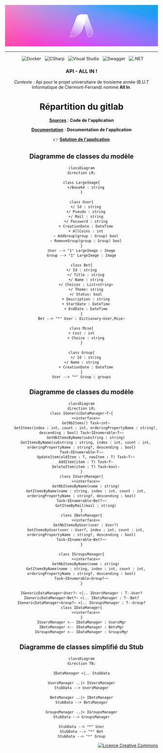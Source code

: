<div align = center>

  <img src="Documentation/Images/Banner-AllIn.png" />
    
---

&nbsp; ![Docker](https://img.shields.io/badge/Docker-2496ED.svg?style=for-the-badge&logo=Docker&logoColor=white)
&nbsp; ![CSharp](https://img.shields.io/badge/C%20Sharp-239120.svg?style=for-the-badge&logo=C-Sharp&logoColor=white)
&nbsp; ![Visual Studio](https://img.shields.io/badge/Visual%20Studio-5C2D91.svg?style=for-the-badge&logo=Visual-Studio&logoColor=white)
&nbsp; ![Swagger](https://img.shields.io/badge/Swagger-85EA2D.svg?style=for-the-badge&logo=Swagger&logoColor=black)
&nbsp; ![.NET](https://img.shields.io/badge/.NET-512BD4.svg?style=for-the-badge&logo=dotnet&logoColor=white)

### API - ALL IN !

*Contexte* : Api pour le projet universitaire de troisieme année (B.U.T Informatique de Clermont-Ferrand) nommé **All In**.

# Répartition du gitlab

[**Sources**](Sources) : **Code de l'application**

[**Documentation**](Documentation) : **Documentation de l'application**

👉 [**Solution de l'application**](Sources/AllIn.sln)


## Diagramme de classes du modèle

```mermaid
classDiagram
direction LR;

class LargeImage{
    +/Base64 : string
}

class User{
    +/ Id : string
    +/ Pseudo : string
    +/ Mail : string
    +/ Password : string
    + CreationDate : DateTime
    + AllCoins : int
    ~ AddGroup(group : Group) bool
    ~ RemoveGroup(group : Group) bool
}
User --> "1" LargeImage : Image
Group --> "1" LargeImage : Image

class Bet{
    +/ Id : string    
    +/ Title : string
    +/ Name : string
    +/ Choices : List<string>
    +/ Theme: string
    +/ Status: bool
    + Description : string
    + StartDate : DateTime
    + EndDate : DateTime
}
Bet --> "*" User : Dictionary~User,Mise~

class Mise{
    + Cost : int    
    + Choice : string
}

class Group{
    +/ Id : string
    +/ Name : string    
    + CreationDate : DateTime
}
User --> "*" Group : groups
```

## Diagramme de classes du modèle
```mermaid
classDiagram
direction LR;
class IGenericDataManager~T~{
    <<interface>>
    GetNbItems() Task~int~
    GetItems(index : int, count : int, orderingPropertyName : string?, descending : bool) Task~IEnumerable~T~~
    GetNbItemsByName(substring : string)
    GetItemsByName(substring : string, index : int, count : int, orderingPropertyName : string?, descending : bool) Task~IEnumerable~T~~
    UpdateItem(oldItem : T, newItem : T) Task~T~~
    AddItem(item : T) Task~T~
    DeleteItem(item : T) Task~bool~
}
class IUsersManager{
    <<interface>>
    GetNbItemsByName(name : string)
    GetItemsByName(name : string, index : int, count : int, orderingPropertyName : string?, descending : bool) Task~IEnumerable~Bet?~~
    GetItemByMail(mail : string)
}
class IBetsManager{
    <<interface>>
    GetNbItemsByUser(user : User?)
    GetItemsByUser(user : User?, index : int, count : int, orderingPropertyName : string?, descending : bool) Task~IEnumerable~Bet?~~
}

class IGroupsManager{
    <<interface>>
    GetNbItemsByName(name : string)
    GetItemsByName(name : string, index : int, count : int, orderingPropertyName : string?, descending : bool) Task~IEnumerable~Group?~~
}

IGenericDataManager~User?~ <|.. IUsersManager : T--User?
IGenericDataManager~Bet?~ <|.. IBetsManager : T--Bet?
IGenericDataManager~Group?~ <|.. IGroupsManager : T--Group?
class IDataManager{
    <<interface>>
}
IUsersManager <-- IDataManager : UsersMgr
IBetsManager <-- IDataManager : BetsMgr
IGroupsManager <-- IDataManager : GroupsMgr
```

## Diagramme de classes simplifié du Stub
```mermaid
classDiagram
direction TB;

IDataManager <|.. StubData

UsersManager ..|> IUsersManager
StubData --> UsersManager

BetsManager ..|> IBetsManager
StubData --> BetsManager

GroupsManager ..|> IGroupsManager
StubData --> GroupsManager

StubData --> "*" User
StubData --> "*" Bet
StubData --> "*" Group
```
</div>

<div align = right>
<a rel="license" href="http://creativecommons.org/licenses/by-nc-nd/4.0/"><img alt="Licence Creative Commons" style="border-width:0" src="https://i.creativecommons.org/l/by-nc-nd/4.0/88x31.png" /></a>
<right>

</div>